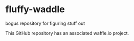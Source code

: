 # fluffy-waddle
bogus repository for figuring stuff out

This GitHub repository has an associated waffle.io project.
